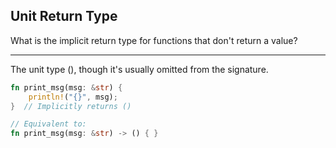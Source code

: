 ## Unit Return Type

What is the implicit return type for functions that don't return a value?

---

The unit type (), though it's usually omitted from the signature.

```rust
fn print_msg(msg: &str) {
    println!("{}", msg);
}  // Implicitly returns ()

// Equivalent to:
fn print_msg(msg: &str) -> () { }
```

